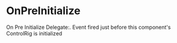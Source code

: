 # OnPreInitialize

On Pre Initialize Delegate:. Event fired just before this component's ControlRig is initialized

